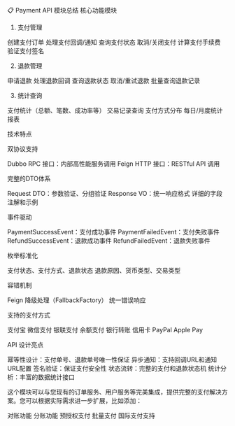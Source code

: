 📋 Payment API 模块总结
核心功能模块
1. 支付管理

创建支付订单
处理支付回调/通知
查询支付状态
取消/关闭支付
计算支付手续费
验证支付签名

2. 退款管理

申请退款
处理退款回调
查询退款状态
取消/重试退款
批量查询退款记录

3. 统计查询

支付统计（总额、笔数、成功率等）
交易记录查询
支付方式分布
每日/月度统计报表

技术特点

双协议支持

Dubbo RPC 接口：内部高性能服务调用
Feign HTTP 接口：RESTful API 调用


完整的DTO体系

Request DTO：参数验证、分组验证
Response VO：统一响应格式
详细的字段注解和示例


事件驱动

PaymentSuccessEvent：支付成功事件
PaymentFailedEvent：支付失败事件
RefundSuccessEvent：退款成功事件
RefundFailedEvent：退款失败事件


枚举标准化

支付状态、支付方式、退款状态
退款原因、货币类型、交易类型


容错机制

Feign 降级处理（FallbackFactory）
统一错误响应



支持的支付方式

支付宝
微信支付
银联支付
余额支付
银行转账
信用卡
PayPal
Apple Pay

API 设计亮点

幂等性设计：支付单号、退款单号唯一性保证
异步通知：支持回调URL和通知URL配置
签名验证：保证支付安全性
状态流转：完整的支付和退款状态机
统计分析：丰富的数据统计接口

这个模块可以与您现有的订单服务、用户服务等完美集成，提供完整的支付解决方案。您可以根据实际需求进一步扩展，比如添加：

对账功能
分账功能
预授权支付
批量支付
国际支付支持